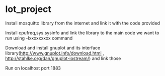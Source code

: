 # Iot_project

Install mosquitto library from the internet and link it with the code provided

Install cpufreq,sys.sysinfo and link the library to the main code we want to run using -lxxxxxxxxx command

Download and install gnuplot and its interface library(http://www.gnuplot.info/download.html  ,  http://stahlke.org/dan/gnuplot-iostream/) and link those

Run on localhost port 1883

